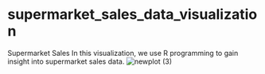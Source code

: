 # supermarket_sales_data_visualization
Supermarket Sales
In this visualization, we use R programming to gain insight into supermarket sales data.
![newplot (3)](https://user-images.githubusercontent.com/99766998/156498555-45c5dd3c-3627-4cf8-aae9-c44a3653d74c.png)

